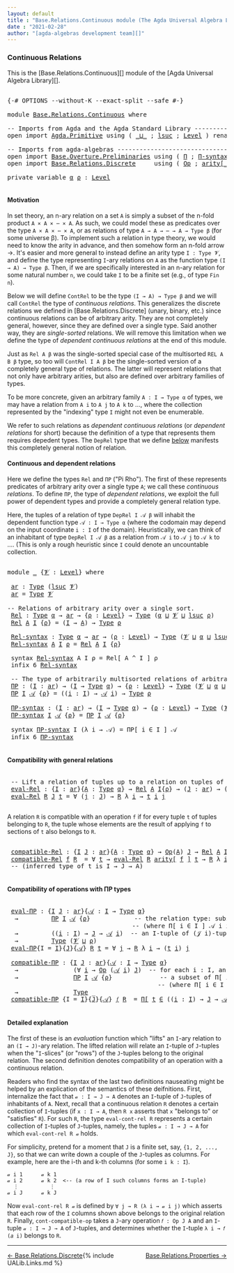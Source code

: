 ```yaml
---
layout: default
title : "Base.Relations.Continuous module (The Agda Universal Algebra Library)"
date : "2021-02-28"
author: "[agda-algebras development team][]"
---
```


### <a id="continuous-relations">Continuous Relations</a>

This is the [Base.Relations.Continuous][] module of the [Agda Universal Algebra Library][].

<pre class="Agda">

<a id="337" class="Symbol">{-#</a> <a id="341" class="Keyword">OPTIONS</a> <a id="349" class="Pragma">--without-K</a> <a id="361" class="Pragma">--exact-split</a> <a id="375" class="Pragma">--safe</a> <a id="382" class="Symbol">#-}</a>

<a id="387" class="Keyword">module</a> <a id="394" href="Base.Relations.Continuous.html" class="Module">Base.Relations.Continuous</a> <a id="420" class="Keyword">where</a>

<a id="427" class="Comment">-- Imports from Agda and the Agda Standard Library -------------------------------</a>
<a id="510" class="Keyword">open</a> <a id="515" class="Keyword">import</a> <a id="522" href="Agda.Primitive.html" class="Module">Agda.Primitive</a> <a id="537" class="Keyword">using</a> <a id="543" class="Symbol">(</a> <a id="545" href="Agda.Primitive.html#810" class="Primitive Operator">_⊔_</a> <a id="549" class="Symbol">;</a> <a id="551" href="Agda.Primitive.html#780" class="Primitive">lsuc</a> <a id="556" class="Symbol">;</a> <a id="558" href="Agda.Primitive.html#597" class="Postulate">Level</a> <a id="564" class="Symbol">)</a> <a id="566" class="Keyword">renaming</a> <a id="575" class="Symbol">(</a> <a id="577" href="Agda.Primitive.html#326" class="Primitive">Set</a> <a id="581" class="Symbol">to</a> <a id="584" class="Primitive">Type</a> <a id="589" class="Symbol">)</a>

<a id="592" class="Comment">-- Imports from agda-algebras ----------------------------------------------------</a>
<a id="675" class="Keyword">open</a> <a id="680" class="Keyword">import</a> <a id="687" href="Base.Overture.Preliminaries.html" class="Module">Base.Overture.Preliminaries</a> <a id="715" class="Keyword">using</a> <a id="721" class="Symbol">(</a> <a id="723" href="Base.Overture.Preliminaries.html#6010" class="Function">Π</a> <a id="725" class="Symbol">;</a> <a id="727" href="Base.Overture.Preliminaries.html#6090" class="Function">Π-syntax</a> <a id="736" class="Symbol">)</a>
<a id="738" class="Keyword">open</a> <a id="743" class="Keyword">import</a> <a id="750" href="Base.Relations.Discrete.html" class="Module">Base.Relations.Discrete</a>     <a id="778" class="Keyword">using</a> <a id="784" class="Symbol">(</a> <a id="786" href="Base.Relations.Discrete.html#6109" class="Function">Op</a> <a id="789" class="Symbol">;</a> <a id="791" href="Base.Relations.Discrete.html#6298" class="Function Operator">arity[_]</a> <a id="800" class="Symbol">)</a>

<a id="803" class="Keyword">private</a> <a id="811" class="Keyword">variable</a> <a id="820" href="Base.Relations.Continuous.html#820" class="Generalizable">α</a> <a id="822" href="Base.Relations.Continuous.html#822" class="Generalizable">ρ</a> <a id="824" class="Symbol">:</a> <a id="826" href="Agda.Primitive.html#597" class="Postulate">Level</a>

</pre>

#### <a id="motivation">Motivation</a>

In set theory, an n-ary relation on a set `A` is simply a subset of the n-fold product `A × A × ⋯ × A`.  As such, we could model these as predicates over the type `A × A × ⋯ × A`, or as relations of type `A → A → ⋯ → A → Type β` (for some universe β).  To implement such a relation in type theory, we would need to know the arity in advance, and then somehow form an n-fold arrow →.  It's easier and more general to instead define an arity type `I : Type 𝓥`, and define the type representing `I`-ary relations on `A` as the function type `(I → A) → Type β`.  Then, if we are specifically interested in an n-ary relation for some natural number `n`, we could take `I` to be a finite set (e.g., of type `Fin n`).

Below we will define `ContRel` to be the type `(I → A) → Type β` and we will call `ContRel` the type of *continuous relations*.  This generalizes the discrete relations we defined in [Base.Relations.Discrete] (unary, binary, etc.) since continuous relations can be of arbitrary arity.  They are not completely general, however, since they are defined over a single type. Said another way, they are *single-sorted* relations. We will remove this limitation when we define the type of *dependent continuous relations* at the end of this module.

Just as `Rel A β` was the single-sorted special case of the multisorted `REL A B β` type, so too will `ContRel I A β` be the single-sorted version of a completely general type of relations. The latter will represent relations that not only have arbitrary arities, but also are defined over arbitrary families of types.

To be more concrete, given an arbitrary family `A : I → Type α` of types, we may have a relation from `A i` to `A j` to `A k` to …, where the collection represented by the "indexing" type `I` might not even be enumerable.

We refer to such relations as *dependent continuous relations* (or *dependent relations* for short) because the definition of a type that represents them requires depedent types.  The `DepRel` type that we define [below](Base.Relations.Continuous.html#dependent-relations) manifests this completely general notion of relation.



#### <a id="continuous-and-dependent-relations">Continuous and dependent relations</a>

Here we define the types `Rel` and `ΠΡ` ("Pi Rho"). The first of these represents predicates of arbitrary arity over a single type `A`; we call these *continuous relations*.
To define `ΠΡ`, the type of *dependent relations*, we exploit the full power of dependent types and provide a completely general relation type.

Here, the tuples of a relation of type `DepRel I 𝒜 β` will inhabit the dependent function type `𝒜 : I → Type α` (where the codomain may depend on the input coordinate `i : I` of the domain). Heuristically, we can think of an inhabitant of type `DepRel I 𝒜 β` as a relation from `𝒜 i` to `𝒜 j` to `𝒜 k` to …. (This is only a rough heuristic since `I` could denote an uncountable collection.


<pre class="Agda">

<a id="3827" class="Keyword">module</a> <a id="3834" href="Base.Relations.Continuous.html#3834" class="Module">_</a> <a id="3836" class="Symbol">{</a><a id="3837" href="Base.Relations.Continuous.html#3837" class="Bound">𝓥</a> <a id="3839" class="Symbol">:</a> <a id="3841" href="Agda.Primitive.html#597" class="Postulate">Level</a><a id="3846" class="Symbol">}</a> <a id="3848" class="Keyword">where</a>

 <a id="3856" href="Base.Relations.Continuous.html#3856" class="Function">ar</a> <a id="3859" class="Symbol">:</a> <a id="3861" href="Base.Relations.Continuous.html#584" class="Primitive">Type</a> <a id="3866" class="Symbol">(</a><a id="3867" href="Agda.Primitive.html#780" class="Primitive">lsuc</a> <a id="3872" href="Base.Relations.Continuous.html#3837" class="Bound">𝓥</a><a id="3873" class="Symbol">)</a>
 <a id="3876" href="Base.Relations.Continuous.html#3856" class="Function">ar</a> <a id="3879" class="Symbol">=</a> <a id="3881" href="Base.Relations.Continuous.html#584" class="Primitive">Type</a> <a id="3886" href="Base.Relations.Continuous.html#3837" class="Bound">𝓥</a>

<a id="3889" class="Comment">-- Relations of arbitrary arity over a single sort.</a>
 <a id="3942" href="Base.Relations.Continuous.html#3942" class="Function">Rel</a> <a id="3946" class="Symbol">:</a> <a id="3948" href="Base.Relations.Continuous.html#584" class="Primitive">Type</a> <a id="3953" href="Base.Relations.Continuous.html#820" class="Generalizable">α</a> <a id="3955" class="Symbol">→</a> <a id="3957" href="Base.Relations.Continuous.html#3856" class="Function">ar</a> <a id="3960" class="Symbol">→</a> <a id="3962" class="Symbol">{</a><a id="3963" href="Base.Relations.Continuous.html#3963" class="Bound">ρ</a> <a id="3965" class="Symbol">:</a> <a id="3967" href="Agda.Primitive.html#597" class="Postulate">Level</a><a id="3972" class="Symbol">}</a> <a id="3974" class="Symbol">→</a> <a id="3976" href="Base.Relations.Continuous.html#584" class="Primitive">Type</a> <a id="3981" class="Symbol">(</a><a id="3982" href="Base.Relations.Continuous.html#820" class="Generalizable">α</a> <a id="3984" href="Agda.Primitive.html#810" class="Primitive Operator">⊔</a> <a id="3986" href="Base.Relations.Continuous.html#3837" class="Bound">𝓥</a> <a id="3988" href="Agda.Primitive.html#810" class="Primitive Operator">⊔</a> <a id="3990" href="Agda.Primitive.html#780" class="Primitive">lsuc</a> <a id="3995" href="Base.Relations.Continuous.html#3963" class="Bound">ρ</a><a id="3996" class="Symbol">)</a>
 <a id="3999" href="Base.Relations.Continuous.html#3942" class="Function">Rel</a> <a id="4003" href="Base.Relations.Continuous.html#4003" class="Bound">A</a> <a id="4005" href="Base.Relations.Continuous.html#4005" class="Bound">I</a> <a id="4007" class="Symbol">{</a><a id="4008" href="Base.Relations.Continuous.html#4008" class="Bound">ρ</a><a id="4009" class="Symbol">}</a> <a id="4011" class="Symbol">=</a> <a id="4013" class="Symbol">(</a><a id="4014" href="Base.Relations.Continuous.html#4005" class="Bound">I</a> <a id="4016" class="Symbol">→</a> <a id="4018" href="Base.Relations.Continuous.html#4003" class="Bound">A</a><a id="4019" class="Symbol">)</a> <a id="4021" class="Symbol">→</a> <a id="4023" href="Base.Relations.Continuous.html#584" class="Primitive">Type</a> <a id="4028" href="Base.Relations.Continuous.html#4008" class="Bound">ρ</a>

 <a id="4032" href="Base.Relations.Continuous.html#4032" class="Function">Rel-syntax</a> <a id="4043" class="Symbol">:</a> <a id="4045" href="Base.Relations.Continuous.html#584" class="Primitive">Type</a> <a id="4050" href="Base.Relations.Continuous.html#820" class="Generalizable">α</a> <a id="4052" class="Symbol">→</a> <a id="4054" href="Base.Relations.Continuous.html#3856" class="Function">ar</a> <a id="4057" class="Symbol">→</a> <a id="4059" class="Symbol">(</a><a id="4060" href="Base.Relations.Continuous.html#4060" class="Bound">ρ</a> <a id="4062" class="Symbol">:</a> <a id="4064" href="Agda.Primitive.html#597" class="Postulate">Level</a><a id="4069" class="Symbol">)</a> <a id="4071" class="Symbol">→</a> <a id="4073" href="Base.Relations.Continuous.html#584" class="Primitive">Type</a> <a id="4078" class="Symbol">(</a><a id="4079" href="Base.Relations.Continuous.html#3837" class="Bound">𝓥</a> <a id="4081" href="Agda.Primitive.html#810" class="Primitive Operator">⊔</a> <a id="4083" href="Base.Relations.Continuous.html#820" class="Generalizable">α</a> <a id="4085" href="Agda.Primitive.html#810" class="Primitive Operator">⊔</a> <a id="4087" href="Agda.Primitive.html#780" class="Primitive">lsuc</a> <a id="4092" href="Base.Relations.Continuous.html#4060" class="Bound">ρ</a><a id="4093" class="Symbol">)</a>
 <a id="4096" href="Base.Relations.Continuous.html#4032" class="Function">Rel-syntax</a> <a id="4107" href="Base.Relations.Continuous.html#4107" class="Bound">A</a> <a id="4109" href="Base.Relations.Continuous.html#4109" class="Bound">I</a> <a id="4111" href="Base.Relations.Continuous.html#4111" class="Bound">ρ</a> <a id="4113" class="Symbol">=</a> <a id="4115" href="Base.Relations.Continuous.html#3942" class="Function">Rel</a> <a id="4119" href="Base.Relations.Continuous.html#4107" class="Bound">A</a> <a id="4121" href="Base.Relations.Continuous.html#4109" class="Bound">I</a> <a id="4123" class="Symbol">{</a><a id="4124" href="Base.Relations.Continuous.html#4111" class="Bound">ρ</a><a id="4125" class="Symbol">}</a>

 <a id="4129" class="Keyword">syntax</a> <a id="4136" href="Base.Relations.Continuous.html#4032" class="Function">Rel-syntax</a> <a id="4147" class="Bound">A</a> <a id="4149" class="Bound">I</a> <a id="4151" class="Bound">ρ</a> <a id="4153" class="Symbol">=</a> <a id="4155" class="Function">Rel[</a> <a id="4160" class="Bound">A</a> <a id="4162" class="Function">^</a> <a id="4164" class="Bound">I</a> <a id="4166" class="Function">]</a> <a id="4168" class="Bound">ρ</a>
 <a id="4171" class="Keyword">infix</a> <a id="4177" class="Number">6</a> <a id="4179" href="Base.Relations.Continuous.html#4032" class="Function">Rel-syntax</a>

 <a id="4192" class="Comment">-- The type of arbitrarily multisorted relations of arbitrary arity</a>
 <a id="4261" href="Base.Relations.Continuous.html#4261" class="Function">ΠΡ</a> <a id="4264" class="Symbol">:</a> <a id="4266" class="Symbol">(</a><a id="4267" href="Base.Relations.Continuous.html#4267" class="Bound">I</a> <a id="4269" class="Symbol">:</a> <a id="4271" href="Base.Relations.Continuous.html#3856" class="Function">ar</a><a id="4273" class="Symbol">)</a> <a id="4275" class="Symbol">→</a> <a id="4277" class="Symbol">(</a><a id="4278" href="Base.Relations.Continuous.html#4267" class="Bound">I</a> <a id="4280" class="Symbol">→</a> <a id="4282" href="Base.Relations.Continuous.html#584" class="Primitive">Type</a> <a id="4287" href="Base.Relations.Continuous.html#820" class="Generalizable">α</a><a id="4288" class="Symbol">)</a> <a id="4290" class="Symbol">→</a> <a id="4292" class="Symbol">{</a><a id="4293" href="Base.Relations.Continuous.html#4293" class="Bound">ρ</a> <a id="4295" class="Symbol">:</a> <a id="4297" href="Agda.Primitive.html#597" class="Postulate">Level</a><a id="4302" class="Symbol">}</a> <a id="4304" class="Symbol">→</a> <a id="4306" href="Base.Relations.Continuous.html#584" class="Primitive">Type</a> <a id="4311" class="Symbol">(</a><a id="4312" href="Base.Relations.Continuous.html#3837" class="Bound">𝓥</a> <a id="4314" href="Agda.Primitive.html#810" class="Primitive Operator">⊔</a> <a id="4316" href="Base.Relations.Continuous.html#820" class="Generalizable">α</a> <a id="4318" href="Agda.Primitive.html#810" class="Primitive Operator">⊔</a> <a id="4320" href="Agda.Primitive.html#780" class="Primitive">lsuc</a> <a id="4325" href="Base.Relations.Continuous.html#4293" class="Bound">ρ</a><a id="4326" class="Symbol">)</a>
 <a id="4329" href="Base.Relations.Continuous.html#4261" class="Function">ΠΡ</a> <a id="4332" href="Base.Relations.Continuous.html#4332" class="Bound">I</a> <a id="4334" href="Base.Relations.Continuous.html#4334" class="Bound">𝒜</a> <a id="4336" class="Symbol">{</a><a id="4337" href="Base.Relations.Continuous.html#4337" class="Bound">ρ</a><a id="4338" class="Symbol">}</a> <a id="4340" class="Symbol">=</a> <a id="4342" class="Symbol">((</a><a id="4344" href="Base.Relations.Continuous.html#4344" class="Bound">i</a> <a id="4346" class="Symbol">:</a> <a id="4348" href="Base.Relations.Continuous.html#4332" class="Bound">I</a><a id="4349" class="Symbol">)</a> <a id="4351" class="Symbol">→</a> <a id="4353" href="Base.Relations.Continuous.html#4334" class="Bound">𝒜</a> <a id="4355" href="Base.Relations.Continuous.html#4344" class="Bound">i</a><a id="4356" class="Symbol">)</a> <a id="4358" class="Symbol">→</a> <a id="4360" href="Base.Relations.Continuous.html#584" class="Primitive">Type</a> <a id="4365" href="Base.Relations.Continuous.html#4337" class="Bound">ρ</a>

 <a id="4369" href="Base.Relations.Continuous.html#4369" class="Function">ΠΡ-syntax</a> <a id="4379" class="Symbol">:</a> <a id="4381" class="Symbol">(</a><a id="4382" href="Base.Relations.Continuous.html#4382" class="Bound">I</a> <a id="4384" class="Symbol">:</a> <a id="4386" href="Base.Relations.Continuous.html#3856" class="Function">ar</a><a id="4388" class="Symbol">)</a> <a id="4390" class="Symbol">→</a> <a id="4392" class="Symbol">(</a><a id="4393" href="Base.Relations.Continuous.html#4382" class="Bound">I</a> <a id="4395" class="Symbol">→</a> <a id="4397" href="Base.Relations.Continuous.html#584" class="Primitive">Type</a> <a id="4402" href="Base.Relations.Continuous.html#820" class="Generalizable">α</a><a id="4403" class="Symbol">)</a> <a id="4405" class="Symbol">→</a> <a id="4407" class="Symbol">{</a><a id="4408" href="Base.Relations.Continuous.html#4408" class="Bound">ρ</a> <a id="4410" class="Symbol">:</a> <a id="4412" href="Agda.Primitive.html#597" class="Postulate">Level</a><a id="4417" class="Symbol">}</a> <a id="4419" class="Symbol">→</a> <a id="4421" href="Base.Relations.Continuous.html#584" class="Primitive">Type</a> <a id="4426" class="Symbol">(</a><a id="4427" href="Base.Relations.Continuous.html#3837" class="Bound">𝓥</a> <a id="4429" href="Agda.Primitive.html#810" class="Primitive Operator">⊔</a> <a id="4431" href="Base.Relations.Continuous.html#820" class="Generalizable">α</a> <a id="4433" href="Agda.Primitive.html#810" class="Primitive Operator">⊔</a> <a id="4435" href="Agda.Primitive.html#780" class="Primitive">lsuc</a> <a id="4440" href="Base.Relations.Continuous.html#4408" class="Bound">ρ</a><a id="4441" class="Symbol">)</a>
 <a id="4444" href="Base.Relations.Continuous.html#4369" class="Function">ΠΡ-syntax</a> <a id="4454" href="Base.Relations.Continuous.html#4454" class="Bound">I</a> <a id="4456" href="Base.Relations.Continuous.html#4456" class="Bound">𝒜</a> <a id="4458" class="Symbol">{</a><a id="4459" href="Base.Relations.Continuous.html#4459" class="Bound">ρ</a><a id="4460" class="Symbol">}</a> <a id="4462" class="Symbol">=</a> <a id="4464" href="Base.Relations.Continuous.html#4261" class="Function">ΠΡ</a> <a id="4467" href="Base.Relations.Continuous.html#4454" class="Bound">I</a> <a id="4469" href="Base.Relations.Continuous.html#4456" class="Bound">𝒜</a> <a id="4471" class="Symbol">{</a><a id="4472" href="Base.Relations.Continuous.html#4459" class="Bound">ρ</a><a id="4473" class="Symbol">}</a>

 <a id="4477" class="Keyword">syntax</a> <a id="4484" href="Base.Relations.Continuous.html#4369" class="Function">ΠΡ-syntax</a> <a id="4494" class="Bound">I</a> <a id="4496" class="Symbol">(λ</a> <a id="4499" class="Bound">i</a> <a id="4501" class="Symbol">→</a> <a id="4503" class="Bound">𝒜</a><a id="4504" class="Symbol">)</a> <a id="4506" class="Symbol">=</a> <a id="4508" class="Function">ΠΡ[</a> <a id="4512" class="Bound">i</a> <a id="4514" class="Function">∈</a> <a id="4516" class="Bound">I</a> <a id="4518" class="Function">]</a> <a id="4520" class="Bound">𝒜</a>
 <a id="4523" class="Keyword">infix</a> <a id="4529" class="Number">6</a> <a id="4531" href="Base.Relations.Continuous.html#4369" class="Function">ΠΡ-syntax</a>

</pre>

#### <a id="compatibility-with-general-relations">Compatibility with general relations</a>

<pre class="Agda">

 <a id="4661" class="Comment">-- Lift a relation of tuples up to a relation on tuples of tuples.</a>
 <a id="4729" href="Base.Relations.Continuous.html#4729" class="Function">eval-Rel</a> <a id="4738" class="Symbol">:</a> <a id="4740" class="Symbol">{</a><a id="4741" href="Base.Relations.Continuous.html#4741" class="Bound">I</a> <a id="4743" class="Symbol">:</a> <a id="4745" href="Base.Relations.Continuous.html#3856" class="Function">ar</a><a id="4747" class="Symbol">}{</a><a id="4749" href="Base.Relations.Continuous.html#4749" class="Bound">A</a> <a id="4751" class="Symbol">:</a> <a id="4753" href="Base.Relations.Continuous.html#584" class="Primitive">Type</a> <a id="4758" href="Base.Relations.Continuous.html#820" class="Generalizable">α</a><a id="4759" class="Symbol">}</a> <a id="4761" class="Symbol">→</a> <a id="4763" href="Base.Relations.Continuous.html#3942" class="Function">Rel</a> <a id="4767" href="Base.Relations.Continuous.html#4749" class="Bound">A</a> <a id="4769" href="Base.Relations.Continuous.html#4741" class="Bound">I</a><a id="4770" class="Symbol">{</a><a id="4771" href="Base.Relations.Continuous.html#822" class="Generalizable">ρ</a><a id="4772" class="Symbol">}</a> <a id="4774" class="Symbol">→</a> <a id="4776" class="Symbol">(</a><a id="4777" href="Base.Relations.Continuous.html#4777" class="Bound">J</a> <a id="4779" class="Symbol">:</a> <a id="4781" href="Base.Relations.Continuous.html#3856" class="Function">ar</a><a id="4783" class="Symbol">)</a> <a id="4785" class="Symbol">→</a> <a id="4787" class="Symbol">(</a><a id="4788" href="Base.Relations.Continuous.html#4741" class="Bound">I</a> <a id="4790" class="Symbol">→</a> <a id="4792" href="Base.Relations.Continuous.html#4777" class="Bound">J</a> <a id="4794" class="Symbol">→</a> <a id="4796" href="Base.Relations.Continuous.html#4749" class="Bound">A</a><a id="4797" class="Symbol">)</a> <a id="4799" class="Symbol">→</a> <a id="4801" href="Base.Relations.Continuous.html#584" class="Primitive">Type</a> <a id="4806" class="Symbol">(</a><a id="4807" href="Base.Relations.Continuous.html#3837" class="Bound">𝓥</a> <a id="4809" href="Agda.Primitive.html#810" class="Primitive Operator">⊔</a> <a id="4811" href="Base.Relations.Continuous.html#822" class="Generalizable">ρ</a><a id="4812" class="Symbol">)</a>
 <a id="4815" href="Base.Relations.Continuous.html#4729" class="Function">eval-Rel</a> <a id="4824" href="Base.Relations.Continuous.html#4824" class="Bound">R</a> <a id="4826" href="Base.Relations.Continuous.html#4826" class="Bound">J</a> <a id="4828" href="Base.Relations.Continuous.html#4828" class="Bound">t</a> <a id="4830" class="Symbol">=</a> <a id="4832" class="Symbol">∀</a> <a id="4834" class="Symbol">(</a><a id="4835" href="Base.Relations.Continuous.html#4835" class="Bound">j</a> <a id="4837" class="Symbol">:</a> <a id="4839" href="Base.Relations.Continuous.html#4826" class="Bound">J</a><a id="4840" class="Symbol">)</a> <a id="4842" class="Symbol">→</a> <a id="4844" href="Base.Relations.Continuous.html#4824" class="Bound">R</a> <a id="4846" class="Symbol">λ</a> <a id="4848" href="Base.Relations.Continuous.html#4848" class="Bound">i</a> <a id="4850" class="Symbol">→</a> <a id="4852" href="Base.Relations.Continuous.html#4828" class="Bound">t</a> <a id="4854" href="Base.Relations.Continuous.html#4848" class="Bound">i</a> <a id="4856" href="Base.Relations.Continuous.html#4835" class="Bound">j</a>

</pre>

A relation `R` is compatible with an operation `f` if for every tuple `t` of tuples
belonging to `R`, the tuple whose elements are the result of applying `f` to
sections of `t` also belongs to `R`.

<pre class="Agda">

 <a id="5085" href="Base.Relations.Continuous.html#5085" class="Function">compatible-Rel</a> <a id="5100" class="Symbol">:</a> <a id="5102" class="Symbol">{</a><a id="5103" href="Base.Relations.Continuous.html#5103" class="Bound">I</a> <a id="5105" href="Base.Relations.Continuous.html#5105" class="Bound">J</a> <a id="5107" class="Symbol">:</a> <a id="5109" href="Base.Relations.Continuous.html#3856" class="Function">ar</a><a id="5111" class="Symbol">}{</a><a id="5113" href="Base.Relations.Continuous.html#5113" class="Bound">A</a> <a id="5115" class="Symbol">:</a> <a id="5117" href="Base.Relations.Continuous.html#584" class="Primitive">Type</a> <a id="5122" href="Base.Relations.Continuous.html#820" class="Generalizable">α</a><a id="5123" class="Symbol">}</a> <a id="5125" class="Symbol">→</a> <a id="5127" href="Base.Relations.Discrete.html#6109" class="Function">Op</a><a id="5129" class="Symbol">(</a><a id="5130" href="Base.Relations.Continuous.html#5113" class="Bound">A</a><a id="5131" class="Symbol">)</a> <a id="5133" href="Base.Relations.Continuous.html#5105" class="Bound">J</a> <a id="5135" class="Symbol">→</a> <a id="5137" href="Base.Relations.Continuous.html#3942" class="Function">Rel</a> <a id="5141" href="Base.Relations.Continuous.html#5113" class="Bound">A</a> <a id="5143" href="Base.Relations.Continuous.html#5103" class="Bound">I</a><a id="5144" class="Symbol">{</a><a id="5145" href="Base.Relations.Continuous.html#822" class="Generalizable">ρ</a><a id="5146" class="Symbol">}</a> <a id="5148" class="Symbol">→</a> <a id="5150" href="Base.Relations.Continuous.html#584" class="Primitive">Type</a> <a id="5155" class="Symbol">(</a><a id="5156" href="Base.Relations.Continuous.html#3837" class="Bound">𝓥</a> <a id="5158" href="Agda.Primitive.html#810" class="Primitive Operator">⊔</a> <a id="5160" href="Base.Relations.Continuous.html#820" class="Generalizable">α</a> <a id="5162" href="Agda.Primitive.html#810" class="Primitive Operator">⊔</a> <a id="5164" href="Base.Relations.Continuous.html#822" class="Generalizable">ρ</a><a id="5165" class="Symbol">)</a>
 <a id="5168" href="Base.Relations.Continuous.html#5085" class="Function">compatible-Rel</a> <a id="5183" href="Base.Relations.Continuous.html#5183" class="Bound">f</a> <a id="5185" href="Base.Relations.Continuous.html#5185" class="Bound">R</a>  <a id="5188" class="Symbol">=</a> <a id="5190" class="Symbol">∀</a> <a id="5192" href="Base.Relations.Continuous.html#5192" class="Bound">t</a> <a id="5194" class="Symbol">→</a> <a id="5196" href="Base.Relations.Continuous.html#4729" class="Function">eval-Rel</a> <a id="5205" href="Base.Relations.Continuous.html#5185" class="Bound">R</a> <a id="5207" href="Base.Relations.Discrete.html#6298" class="Function Operator">arity[</a> <a id="5214" href="Base.Relations.Continuous.html#5183" class="Bound">f</a> <a id="5216" href="Base.Relations.Discrete.html#6298" class="Function Operator">]</a> <a id="5218" href="Base.Relations.Continuous.html#5192" class="Bound">t</a> <a id="5220" class="Symbol">→</a> <a id="5222" href="Base.Relations.Continuous.html#5185" class="Bound">R</a> <a id="5224" class="Symbol">λ</a> <a id="5226" href="Base.Relations.Continuous.html#5226" class="Bound">i</a> <a id="5228" class="Symbol">→</a> <a id="5230" href="Base.Relations.Continuous.html#5183" class="Bound">f</a> <a id="5232" class="Symbol">(</a><a id="5233" href="Base.Relations.Continuous.html#5192" class="Bound">t</a> <a id="5235" href="Base.Relations.Continuous.html#5226" class="Bound">i</a><a id="5236" class="Symbol">)</a>
 <a id="5239" class="Comment">-- (inferred type of t is I → J → A)</a>

</pre>


#### <a id="compatibility-of-operations-with-pirho-types">Compatibility of operations with ΠΡ types</a>

<pre class="Agda">

 <a id="5410" href="Base.Relations.Continuous.html#5410" class="Function">eval-ΠΡ</a> <a id="5418" class="Symbol">:</a> <a id="5420" class="Symbol">{</a><a id="5421" href="Base.Relations.Continuous.html#5421" class="Bound">I</a> <a id="5423" href="Base.Relations.Continuous.html#5423" class="Bound">J</a> <a id="5425" class="Symbol">:</a> <a id="5427" href="Base.Relations.Continuous.html#3856" class="Function">ar</a><a id="5429" class="Symbol">}{</a><a id="5431" href="Base.Relations.Continuous.html#5431" class="Bound">𝒜</a> <a id="5433" class="Symbol">:</a> <a id="5435" href="Base.Relations.Continuous.html#5421" class="Bound">I</a> <a id="5437" class="Symbol">→</a> <a id="5439" href="Base.Relations.Continuous.html#584" class="Primitive">Type</a> <a id="5444" href="Base.Relations.Continuous.html#820" class="Generalizable">α</a><a id="5445" class="Symbol">}</a>
  <a id="5449" class="Symbol">→</a>         <a id="5459" href="Base.Relations.Continuous.html#4261" class="Function">ΠΡ</a> <a id="5462" href="Base.Relations.Continuous.html#5421" class="Bound">I</a> <a id="5464" href="Base.Relations.Continuous.html#5431" class="Bound">𝒜</a> <a id="5466" class="Symbol">{</a><a id="5467" href="Base.Relations.Continuous.html#822" class="Generalizable">ρ</a><a id="5468" class="Symbol">}</a>            <a id="5481" class="Comment">-- the relation type: subsets of Π[ i ∈ I ] 𝒜 i</a>
                                  <a id="5563" class="Comment">-- (where Π[ i ∈ I ] 𝒜 i is a type of dependent functions or &quot;tuples&quot;)</a>
  <a id="5636" class="Symbol">→</a>         <a id="5646" class="Symbol">((</a><a id="5648" href="Base.Relations.Continuous.html#5648" class="Bound">i</a> <a id="5650" class="Symbol">:</a> <a id="5652" href="Base.Relations.Continuous.html#5421" class="Bound">I</a><a id="5653" class="Symbol">)</a> <a id="5655" class="Symbol">→</a> <a id="5657" href="Base.Relations.Continuous.html#5423" class="Bound">J</a> <a id="5659" class="Symbol">→</a> <a id="5661" href="Base.Relations.Continuous.html#5431" class="Bound">𝒜</a> <a id="5663" href="Base.Relations.Continuous.html#5648" class="Bound">i</a><a id="5664" class="Symbol">)</a>  <a id="5667" class="Comment">-- an I-tuple of (𝒥 i)-tuples</a>
  <a id="5699" class="Symbol">→</a>         <a id="5709" href="Base.Relations.Continuous.html#584" class="Primitive">Type</a> <a id="5714" class="Symbol">(</a><a id="5715" href="Base.Relations.Continuous.html#3837" class="Bound">𝓥</a> <a id="5717" href="Agda.Primitive.html#810" class="Primitive Operator">⊔</a> <a id="5719" href="Base.Relations.Continuous.html#822" class="Generalizable">ρ</a><a id="5720" class="Symbol">)</a>
 <a id="5723" href="Base.Relations.Continuous.html#5410" class="Function">eval-ΠΡ</a><a id="5730" class="Symbol">{</a><a id="5731" class="Argument">I</a> <a id="5733" class="Symbol">=</a> <a id="5735" href="Base.Relations.Continuous.html#5735" class="Bound">I</a><a id="5736" class="Symbol">}{</a><a id="5738" href="Base.Relations.Continuous.html#5738" class="Bound">J</a><a id="5739" class="Symbol">}{</a><a id="5741" href="Base.Relations.Continuous.html#5741" class="Bound">𝒜</a><a id="5742" class="Symbol">}</a> <a id="5744" href="Base.Relations.Continuous.html#5744" class="Bound">R</a> <a id="5746" href="Base.Relations.Continuous.html#5746" class="Bound">t</a> <a id="5748" class="Symbol">=</a> <a id="5750" class="Symbol">∀</a> <a id="5752" href="Base.Relations.Continuous.html#5752" class="Bound">j</a> <a id="5754" class="Symbol">→</a> <a id="5756" href="Base.Relations.Continuous.html#5744" class="Bound">R</a> <a id="5758" class="Symbol">λ</a> <a id="5760" href="Base.Relations.Continuous.html#5760" class="Bound">i</a> <a id="5762" class="Symbol">→</a> <a id="5764" class="Symbol">(</a><a id="5765" href="Base.Relations.Continuous.html#5746" class="Bound">t</a> <a id="5767" href="Base.Relations.Continuous.html#5760" class="Bound">i</a><a id="5768" class="Symbol">)</a> <a id="5770" href="Base.Relations.Continuous.html#5752" class="Bound">j</a>

 <a id="5774" href="Base.Relations.Continuous.html#5774" class="Function">compatible-ΠΡ</a> <a id="5788" class="Symbol">:</a> <a id="5790" class="Symbol">{</a><a id="5791" href="Base.Relations.Continuous.html#5791" class="Bound">I</a> <a id="5793" href="Base.Relations.Continuous.html#5793" class="Bound">J</a> <a id="5795" class="Symbol">:</a> <a id="5797" href="Base.Relations.Continuous.html#3856" class="Function">ar</a><a id="5799" class="Symbol">}{</a><a id="5801" href="Base.Relations.Continuous.html#5801" class="Bound">𝒜</a> <a id="5803" class="Symbol">:</a> <a id="5805" href="Base.Relations.Continuous.html#5791" class="Bound">I</a> <a id="5807" class="Symbol">→</a> <a id="5809" href="Base.Relations.Continuous.html#584" class="Primitive">Type</a> <a id="5814" href="Base.Relations.Continuous.html#820" class="Generalizable">α</a><a id="5815" class="Symbol">}</a>
  <a id="5819" class="Symbol">→</a>               <a id="5835" class="Symbol">(∀</a> <a id="5838" href="Base.Relations.Continuous.html#5838" class="Bound">i</a> <a id="5840" class="Symbol">→</a> <a id="5842" href="Base.Relations.Discrete.html#6109" class="Function">Op</a> <a id="5845" class="Symbol">(</a><a id="5846" href="Base.Relations.Continuous.html#5801" class="Bound">𝒜</a> <a id="5848" href="Base.Relations.Continuous.html#5838" class="Bound">i</a><a id="5849" class="Symbol">)</a> <a id="5851" href="Base.Relations.Continuous.html#5793" class="Bound">J</a><a id="5852" class="Symbol">)</a>  <a id="5855" class="Comment">-- for each i : I, an operation of type  𝒪(𝒜 i){J} = (J → 𝒜 i) → 𝒜 i</a>
  <a id="5926" class="Symbol">→</a>               <a id="5942" href="Base.Relations.Continuous.html#4261" class="Function">ΠΡ</a> <a id="5945" href="Base.Relations.Continuous.html#5791" class="Bound">I</a> <a id="5947" href="Base.Relations.Continuous.html#5801" class="Bound">𝒜</a> <a id="5949" class="Symbol">{</a><a id="5950" href="Base.Relations.Continuous.html#822" class="Generalizable">ρ</a><a id="5951" class="Symbol">}</a>             <a id="5965" class="Comment">-- a subset of Π[ i ∈ I ] 𝒜 i</a>
                                         <a id="6036" class="Comment">-- (where Π[ i ∈ I ] 𝒜 i is a type of dependent functions or &quot;tuples&quot;)</a>
  <a id="6109" class="Symbol">→</a>               <a id="6125" href="Base.Relations.Continuous.html#584" class="Primitive">Type</a> <a id="6130" class="Symbol">_</a>
 <a id="6133" href="Base.Relations.Continuous.html#5774" class="Function">compatible-ΠΡ</a> <a id="6147" class="Symbol">{</a><a id="6148" class="Argument">I</a> <a id="6150" class="Symbol">=</a> <a id="6152" href="Base.Relations.Continuous.html#6152" class="Bound">I</a><a id="6153" class="Symbol">}{</a><a id="6155" href="Base.Relations.Continuous.html#6155" class="Bound">J</a><a id="6156" class="Symbol">}{</a><a id="6158" href="Base.Relations.Continuous.html#6158" class="Bound">𝒜</a><a id="6159" class="Symbol">}</a> <a id="6161" href="Base.Relations.Continuous.html#6161" class="Bound">𝑓</a> <a id="6163" href="Base.Relations.Continuous.html#6163" class="Bound">R</a>  <a id="6166" class="Symbol">=</a> <a id="6168" href="Base.Overture.Preliminaries.html#6090" class="Function">Π[</a> <a id="6171" href="Base.Relations.Continuous.html#6171" class="Bound">t</a> <a id="6173" href="Base.Overture.Preliminaries.html#6090" class="Function">∈</a> <a id="6175" class="Symbol">((</a><a id="6177" href="Base.Relations.Continuous.html#6177" class="Bound">i</a> <a id="6179" class="Symbol">:</a> <a id="6181" href="Base.Relations.Continuous.html#6152" class="Bound">I</a><a id="6182" class="Symbol">)</a> <a id="6184" class="Symbol">→</a> <a id="6186" href="Base.Relations.Continuous.html#6155" class="Bound">J</a> <a id="6188" class="Symbol">→</a> <a id="6190" href="Base.Relations.Continuous.html#6158" class="Bound">𝒜</a> <a id="6192" href="Base.Relations.Continuous.html#6177" class="Bound">i</a><a id="6193" class="Symbol">)</a> <a id="6195" href="Base.Overture.Preliminaries.html#6090" class="Function">]</a> <a id="6197" href="Base.Relations.Continuous.html#5410" class="Function">eval-ΠΡ</a> <a id="6205" href="Base.Relations.Continuous.html#6163" class="Bound">R</a> <a id="6207" href="Base.Relations.Continuous.html#6171" class="Bound">t</a>

</pre>

#### <a id="detailed-explanation">Detailed explanation</a>

The first of these is an *evaluation* function which "lifts" an `I`-ary relation to an `(I → J)`-ary relation. The lifted relation will relate an `I`-tuple of `J`-tuples when the "`I`-slices" (or "rows") of the `J`-tuples belong to the original relation. The second definition denotes compatibility of an operation with a continuous relation.

Readers who find the syntax of the last two definitions nauseating might be helped by an explication of the semantics of these deifnitions. First, internalize the fact that `𝒶 : I → J → A` denotes an `I`-tuple of `J`-tuples of inhabitants of `A`. Next, recall that a continuous relation `R` denotes a certain collection of `I`-tuples (if `x : I → A`, then `R x` asserts that `x` "belongs to" or "satisfies" `R`).  For such `R`, the type `eval-cont-rel R` represents a certain collection of `I`-tuples of `J`-tuples, namely, the tuples `𝒶 : I → J → A` for which `eval-cont-rel R 𝒶` holds.

For simplicity, pretend for a moment that `J` is a finite set, say, `{1, 2, ..., J}`, so that we can write down a couple of the `J`-tuples as columns. For example, here are the i-th and k-th columns (for some `i k : I`).

```
𝒶 i 1      𝒶 k 1
𝒶 i 2      𝒶 k 2  <-- (a row of I such columns forms an I-tuple)
  ⋮          ⋮
𝒶 i J      𝒶 k J
```

Now `eval-cont-rel R 𝒶` is defined by `∀ j → R (λ i → 𝒶 i j)` which asserts that each row of the `I` columns shown above belongs to the original relation `R`. Finally, `cont-compatible-op` takes a `J`-ary operation `𝑓 : Op J A` and an `I`-tuple `𝒶 : I → J → A` of `J`-tuples, and determines whether the `I`-tuple `λ i → 𝑓 (𝑎 i)` belongs to `R`.

--------------------------------------

<span style="float:left;">[← Base.Relations.Discrete](Base.Relations.Discrete.html)</span>
<span style="float:right;">[Base.Relations.Properties →](Base.Relations.Properties.html)</span>

{% include UALib.Links.md %}

[agda-algebras development team]: https://github.com/ualib/agda-algebras#the-agda-algebras-development-team
